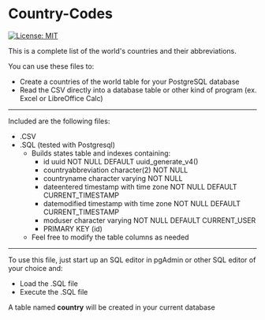 # Country-Codes
[![License: MIT](https://img.shields.io/badge/License-MIT-yellow.svg)](https://opensource.org/licenses/MIT)



This is a complete list of the world's countries and their abbreviations.

You can use these files to:
- Create a countries of the world table for your PostgreSQL database
- Read the CSV directly into a database table or other kind of program (ex. Excel or LibreOffice Calc)

***

Included are the following files:
- .CSV
- .SQL (tested with Postgresql)
  - Builds states table and indexes containing:
    - id uuid NOT NULL DEFAULT uuid_generate_v4()
    - countryabbreviation character(2) NOT NULL
    - countryname character varying NOT NULL
    - dateentered timestamp with time zone NOT NULL DEFAULT CURRENT_TIMESTAMP
    - datemodified timestamp with time zone NOT NULL DEFAULT CURRENT_TIMESTAMP
    - moduser character varying NOT NULL DEFAULT CURRENT_USER
    - PRIMARY KEY (id)
  - Feel free to modify the table columns as needed
 
***

To use this file, just start up an SQL editor in pgAdmin or other SQL editor of your choice and:
- Load the .SQL file
- Execute the .SQL file

A table named **country** will be created in your current database